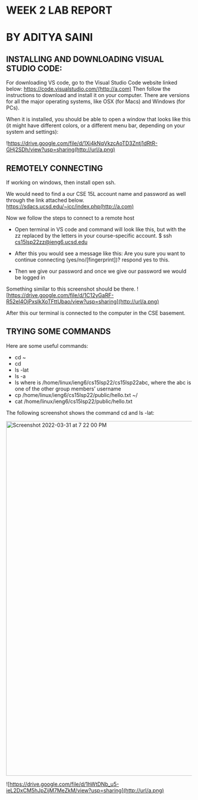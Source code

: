 # WEEK 2 LAB REPORT 
# BY ADITYA SAINI

## INSTALLING AND DOWNLOADING VISUAL STUDIO CODE:

For downloading VS code, go to the Visual Studio Code website linked below:
https://code.visualstudio.com/(http://a.com) 
Then follow the instructions to download and install it on your computer. There are versions for all the
major operating systems, like OSX (for Macs) and Windows (for PCs).

When it is installed, you should be able to open a window that looks like this (it might
have different colors, or a different menu bar, depending on your system and settings):

!https://drive.google.com/file/d/1Xi4kNqVkzcAoTD3Zntj1dRtR-GHj2SDh/view?usp=sharing(http://url/a.png)

## REMOTELY CONNECTING

If working on windows, then install open ssh.

We would need to find a our CSE 15L account name and password as well through the link attached below. 
https://sdacs.ucsd.edu/~icc/index.php(http://a.com)

Now we follow the steps to connect to a remote host

* Open terminal in VS code and command will look like this, but with the zz replaced by the
  letters in your course-specific account.
  $ ssh cs15lsp22zz@ieng6.ucsd.edu

* After this you would see a message like this:
  Are you sure you want to continue connecting
  (yes/no/[fingerprint])?
  respond yes to this. 
  
* Then we give our password and once we give our password we would be logged in

Something similar to this screenshot should be there.
![https://drive.google.com/file/d/1C12yGaRF-R52el4OjPxsIkXoTFttUbao/view?usp=sharing](http://url/a.png)

After this our terminal is connected to the computer in the CSE basement.


## TRYING SOME COMMANDS

Here are some useful commands:

* cd ~
* cd
* ls -lat
* ls -a
* ls <directory> where <directory> is /home/linux/ieng6/cs15lsp22/cs15lsp22abc, where the abc is one
of the other group members’ username
* cp /home/linux/ieng6/cs15lsp22/public/hello.txt ~/
* cat /home/linux/ieng6/cs15lsp22/public/hello.txt
  
The following screenshot shows the command cd and ls -lat:
  
<img width="959" alt="Screenshot 2022-03-31 at 7 22 00 PM" src="https://user-images.githubusercontent.com/103229052/162648484-cf562282-3fd5-4c2e-b875-332e98ea355b.png">
  
![https://drive.google.com/file/d/1hWtDNb_u5-ieL2DxCM5hJpZijM7MeZkM/view?usp=sharing](http://url/a.png)

  
  
